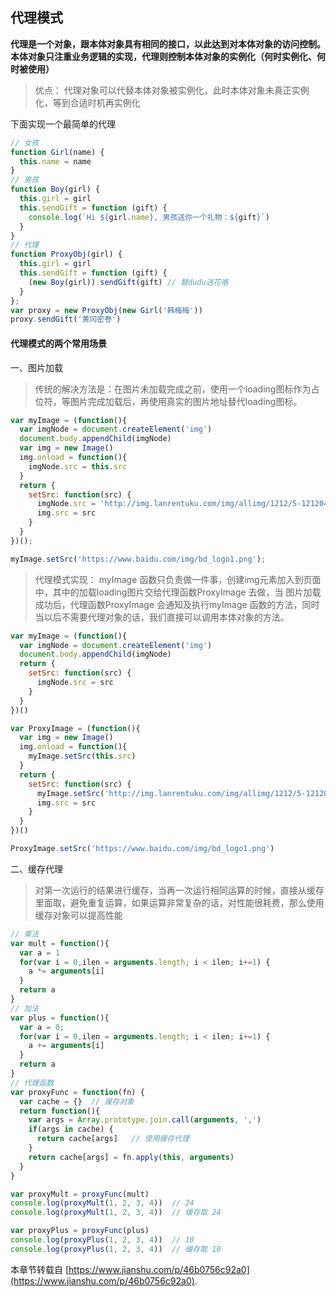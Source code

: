 ## 代理模式

**代理是一个对象，跟本体对象具有相同的接口，以此达到对本体对象的访问控制。
本体对象只注重业务逻辑的实现，代理则控制本体对象的实例化（何时实例化、何时被使用）**
>优点： 代理对象可以代替本体对象被实例化，此时本体对象未真正实例化，等到合适时机再实例化

下面实现一个最简单的代理
```javascript
// 女孩
function Girl(name) {
  this.name = name
}
// 男孩
function Boy(girl) {
  this.girl = girl
  this.sendGift = function (gift) {
    console.log(`Hi ${girl.name}, 男孩送你一个礼物：${gift}`)
  }
}
// 代理
function ProxyObj(girl) {
  this.girl = girl
  this.sendGift = function (gift) {
    (new Boy(girl)).sendGift(gift) // 替dudu送花咯
  }
};
var proxy = new ProxyObj(new Girl('韩梅梅'))
proxy.sendGift('黄冈密卷')
```
#### 代理模式的两个常用场景

一、图片加载

> 传统的解决方法是：在图片未加载完成之前，使用一个loading图标作为占位符，等图片完成加载后，再使用真实的图片地址替代loading图标。
```javascript
var myImage = (function(){
  var imgNode = document.createElement('img')
  document.body.appendChild(imgNode)
  var img = new Image()
  img.onload = function(){
    imgNode.src = this.src
  }
  return {
    setSrc: function(src) {
      imgNode.src = 'http://img.lanrentuku.com/img/allimg/1212/5-121204193R0.gif'
      img.src = src
    }
  }
})();

myImage.setSrc('https://www.baidu.com/img/bd_logo1.png');
```
> 代理模式实现： myImage 函数只负责做一件事，创建img元素加入到页面中，其中的加载loading图片交给代理函数ProxyImage 去做，当
图片加载成功后，代理函数ProxyImage 会通知及执行myImage 函数的方法，同时当以后不需要代理对象的话，我们直接可以调用本体对象的方法。
```javascript
var myImage = (function(){
  var imgNode = document.createElement('img')
  document.body.appendChild(imgNode)
  return {
    setSrc: function(src) {
      imgNode.src = src
    }
  }
})()

var ProxyImage = (function(){
  var img = new Image()
  img.onload = function(){
    myImage.setSrc(this.src)
  }
  return {
    setSrc: function(src) {
      myImage.setSrc('http://img.lanrentuku.com/img/allimg/1212/5-121204193R0.gif')
      img.src = src
    }
  }
})()

ProxyImage.setSrc('https://www.baidu.com/img/bd_logo1.png')
```

二、缓存代理
> 对第一次运行的结果进行缓存，当再一次运行相同运算的时候，直接从缓存里面取，避免重复运算，如果运算非常复杂的话，对性能很耗费，那么使用缓存对象可以提高性能
```javascript
// 乘法
var mult = function(){
  var a = 1
  for(var i = 0,ilen = arguments.length; i < ilen; i+=1) {
    a *= arguments[i]
  }
  return a
}
// 加法
var plus = function(){
  var a = 0;
  for(var i = 0,ilen = arguments.length; i < ilen; i+=1) {
    a += arguments[i]
  }
  return a
}
// 代理函数
var proxyFunc = function(fn) {
  var cache = {}  // 缓存对象
  return function(){
    var args = Array.prototype.join.call(arguments, ',')
    if(args in cache) {
      return cache[args]   // 使用缓存代理
    }
    return cache[args] = fn.apply(this, arguments)
  }
}

var proxyMult = proxyFunc(mult)
console.log(proxyMult(1, 2, 3, 4))  // 24
console.log(proxyMult(1, 2, 3, 4))  // 缓存取 24

var proxyPlus = proxyFunc(plus)
console.log(proxyPlus(1, 2, 3, 4))  // 10
console.log(proxyPlus(1, 2, 3, 4))  // 缓存取 10
```


本章节转载自 [https://www.jianshu.com/p/46b0756c92a0](https://www.jianshu.com/p/46b0756c92a0).